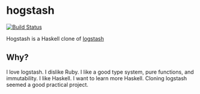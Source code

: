 # hogstash

[![Build Status](https://travis-ci.org/doismellburning/hogstash.png?branch=master)](https://travis-ci.org/doismellburning/hogstash)

Hogstash is a Haskell clone of [logstash](http://logstash.net/)

## Why?

I love logstash. I dislike Ruby. I like a good type system, pure functions, and immutability. I like Haskell. I want to learn more Haskell. Cloning logstash seemed a good practical project.
